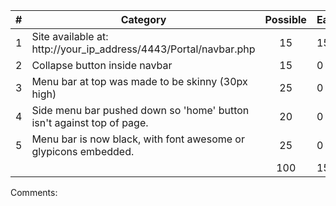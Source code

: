 | # |  Category                                                                                           | Possible | Earned|
|---|-----------------------------------------------------------------------------------------------------|:--------:|:------|
| 1 | Site available at: http://your_ip_address/4443/Portal/navbar.php                                    |   15     |   15  |
| 2 | Collapse button inside navbar                                                                       |   15     |   0  |
| 3 | Menu bar at top was made to be skinny (30px high)                                                   |   25     |   0  |
| 4 | Side menu bar pushed down so 'home' button isn't against top of page.                               |   20     |   0  |
| 5 | Menu bar is now black, with font awesome or glypicons embedded.                                     |   25     |   0  |
|   |                                                                                                     |   100    |  15  |

Comments:
